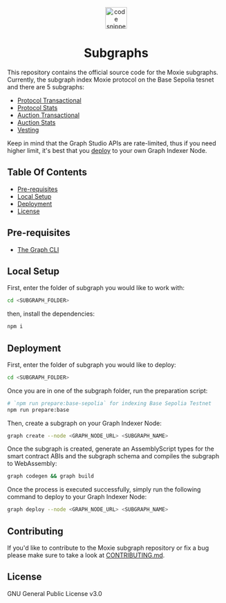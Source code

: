 <div align="center">
  <a align="center" href="https://moxie.xyz" target="_blank">
    <img src="./assets/logo.avif" alt="code snippets" height=50/>
  </a>
  <h1 align="center">Subgraphs</h1>
</div>

This repository contains the official source code for the Moxie subgraphs. Currently, the subgraph index Moxie protocol on the Base Sepolia tesnet and there are 5 subgraphs:

- [Protocol Transactional](https://testnets.graph-eu.p2pify.com/1c05ccc3dd91e719ae76b199e1088e53/sgr-711-852-408/graphql)
- [Protocol Stats](https://testnets.graph-eu.p2pify.com/b5be556230af1a9764779d891b080d79/sgr-226-411-703/graphql)
- [Auction Transactional](https://testnets.graph-eu.p2pify.com/0e43a29318b2a7676fb046d18550ff9c/sgr-872-925-936/graphql)
- [Auction Stats](https://testnets.graph-eu.p2pify.com/cd5f276513c5f775161de72d4f07ea78/sgr-362-924-871/graphql)
- [Vesting](https://testnets.graph-eu.p2pify.com/025b612e66120d40e6e7d53364589197/sgr-948-263-764/graphql)

Keep in mind that the Graph Studio APIs are rate-limited, thus if you need higher limit, it's best that you [deploy](#deployment) to your own Graph Indexer Node.

## Table Of Contents

- [Pre-requisites](#pre-requisites)
- [Local Setup](#local-setup)
- [Deployment](#deployment)
- [License](#license)

## Pre-requisites

- [The Graph CLI](https://www.npmjs.com/package/@graphprotocol/graph-cli)

## Local Setup

First, enter the folder of subgraph you would like to work with:

```sh
cd <SUBGRAPH_FOLDER>
```

then, install the dependencies:

```sh
npm i
```

## Deployment

First, enter the folder of subgraph you would like to deploy:

```sh
cd <SUBGRAPH_FOLDER>
```

Once you are in one of the subgraph folder, run the preparation script:

```sh
# `npm run prepare:base-sepolia` for indexing Base Sepolia Testnet
npm run prepare:base
```

Then, create a subgraph on your Graph Indexer Node:

```sh
graph create --node <GRAPH_NODE_URL> <SUBGRAPH_NAME>
```

Once the subgraph is created, generate an AssemblyScript types for the smart contract ABIs and the subgraph schema and compiles the subgraph to WebAssembly:

```sh
graph codegen && graph build
```

Once the process is executed successfully, simply run the following command to deploy to your Graph Indexer Node:

```sh
graph deploy --node <GRAPH_NODE_URL> <SUBGRAPH_NAME>
```

## Contributing

If you'd like to contribute to the Moxie subgraph repository or fix a bug please make sure to take a look at [CONTRIBUTING.md](./CONTRIBUTING.md).

## License

GNU General Public License v3.0
